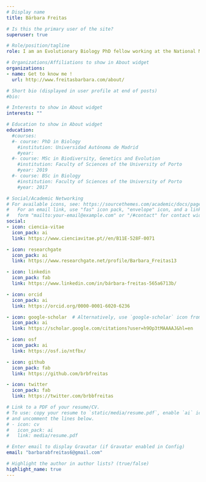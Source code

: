 ```yaml
---
# Display name
title: Bárbara Freitas

# Is this the primary user of the site?
superuser: true

# Role/position/tagline
role: I am an Evolutionary Biology PhD fellow working at the National Museum of Natural Sciences in Madrid and at the Evolution & Biological Diversity Laboratory in Toulouse.

# Organizations/Affiliations to show in About widget
organizations:
- name: Get to know me !
  url: http://www.freitasbarbara.com/about/

# Short bio (displayed in user profile at end of posts)
#bio:

# Interests to show in About widget
interests: ""

# Education to show in About widget
education:
  #courses:
  #- course: PhD in Biology
    #institution: Universidad Autónoma de Madrid
    #year:
  #- course: MSc in Biodiversity, Genetics and Evolution
    #institution: Faculty of Sciences of the University of Porto
    #year: 2019
  #- course: BSc in Biology
    #institution: Faculty of Sciences of the University of Porto
    #year: 2017

# Social/Academic Networking
# For available icons, see: https://sourcethemes.com/academic/docs/page-builder/#icons
#   For an email link, use "fas" icon pack, "envelope" icon, and a link in the
#   form "mailto:your-email@example.com" or "/#contact" for contact widget.
social:
- icon: ciencia-vitae
  icon_pack: ai
  link: https://www.cienciavitae.pt//en/B11E-528F-0071

- icon: researchgate
  icon_pack: ai
  link: https://www.researchgate.net/profile/Barbara_Freitas13

- icon: linkedin
  icon_pack: fab
  link: https://www.linkedin.com/in/bárbara-freitas-565a6713b/

- icon: orcid
  icon_pack: ai
  link: https://orcid.org/0000-0001-6020-6236

- icon: google-scholar  # Alternatively, use `google-scholar` icon from `ai` icon pack
  icon_pack: ai
  link: https://scholar.google.com/citations?user=h9Op3tMAAAAJ&hl=en

- icon: osf
  icon_pack: ai
  link: https://osf.io/ntfbx/

- icon: github
  icon_pack: fab
  link: https://github.com/brbfreitas

- icon: twitter
  icon_pack: fab
  link: https://twitter.com/brbbfreitas

# Link to a PDF of your resume/CV.
# To use: copy your resume to `static/media/resume.pdf`, enable `ai` icons in `params.toml`, 
# and uncomment the lines below.
# - icon: cv
#   icon_pack: ai
#   link: media/resume.pdf

# Enter email to display Gravatar (if Gravatar enabled in Config)
email: "barbarabfreitas6@gmail.com"

# Highlight the author in author lists? (true/false)
highlight_name: true
---
```



